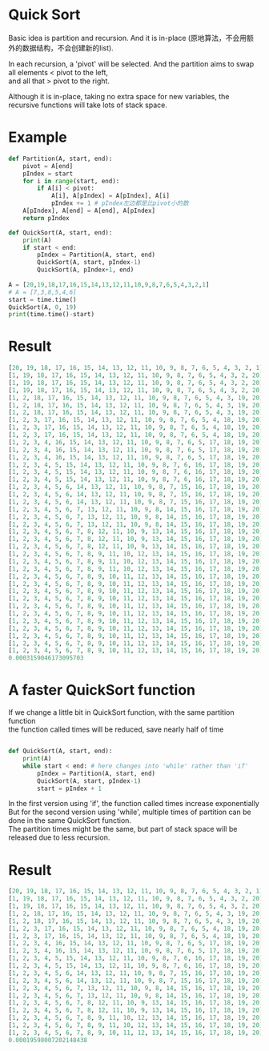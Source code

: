 # Quick Sort
Basic idea is partition and recursion. And it is in-place (原地算法，不会用额外的数据结构，不会创建新的list).  

In each recursion, a 'pivot' will be selected. And the partition aims to swap all elements < pivot to the left,   
and all that > pivot to the right. 

Although it is in-place, taking no extra space for new variables, the recursive functions will take lots of stack space. 

# Example
```py
def Partition(A, start, end):
    pivot = A[end]
    pIndex = start
    for i in range(start, end):
        if A[i] < pivot:
            A[i], A[pIndex] = A[pIndex], A[i]
            pIndex += 1 # pIndex左边都是比pivot小的数
    A[pIndex], A[end] = A[end], A[pIndex]
    return pIndex

def QuickSort(A, start, end):
    print(A)
    if start < end:
        pIndex = Partition(A, start, end)
        QuickSort(A, start, pIndex-1)
        QuickSort(A, pIndex+1, end)
        
A = [20,19,18,17,16,15,14,13,12,11,10,9,8,7,6,5,4,3,2,1]
# A = [7,3,8,5,4,6]
start = time.time()
QuickSort(A, 0, 19)
print(time.time()-start)
```

# Result
```py
[20, 19, 18, 17, 16, 15, 14, 13, 12, 11, 10, 9, 8, 7, 6, 5, 4, 3, 2, 1]
[1, 19, 18, 17, 16, 15, 14, 13, 12, 11, 10, 9, 8, 7, 6, 5, 4, 3, 2, 20]
[1, 19, 18, 17, 16, 15, 14, 13, 12, 11, 10, 9, 8, 7, 6, 5, 4, 3, 2, 20]
[1, 19, 18, 17, 16, 15, 14, 13, 12, 11, 10, 9, 8, 7, 6, 5, 4, 3, 2, 20]
[1, 2, 18, 17, 16, 15, 14, 13, 12, 11, 10, 9, 8, 7, 6, 5, 4, 3, 19, 20]
[1, 2, 18, 17, 16, 15, 14, 13, 12, 11, 10, 9, 8, 7, 6, 5, 4, 3, 19, 20]
[1, 2, 18, 17, 16, 15, 14, 13, 12, 11, 10, 9, 8, 7, 6, 5, 4, 3, 19, 20]
[1, 2, 3, 17, 16, 15, 14, 13, 12, 11, 10, 9, 8, 7, 6, 5, 4, 18, 19, 20]
[1, 2, 3, 17, 16, 15, 14, 13, 12, 11, 10, 9, 8, 7, 6, 5, 4, 18, 19, 20]
[1, 2, 3, 17, 16, 15, 14, 13, 12, 11, 10, 9, 8, 7, 6, 5, 4, 18, 19, 20]
[1, 2, 3, 4, 16, 15, 14, 13, 12, 11, 10, 9, 8, 7, 6, 5, 17, 18, 19, 20]
[1, 2, 3, 4, 16, 15, 14, 13, 12, 11, 10, 9, 8, 7, 6, 5, 17, 18, 19, 20]
[1, 2, 3, 4, 16, 15, 14, 13, 12, 11, 10, 9, 8, 7, 6, 5, 17, 18, 19, 20]
[1, 2, 3, 4, 5, 15, 14, 13, 12, 11, 10, 9, 8, 7, 6, 16, 17, 18, 19, 20]
[1, 2, 3, 4, 5, 15, 14, 13, 12, 11, 10, 9, 8, 7, 6, 16, 17, 18, 19, 20]
[1, 2, 3, 4, 5, 15, 14, 13, 12, 11, 10, 9, 8, 7, 6, 16, 17, 18, 19, 20]
[1, 2, 3, 4, 5, 6, 14, 13, 12, 11, 10, 9, 8, 7, 15, 16, 17, 18, 19, 20]
[1, 2, 3, 4, 5, 6, 14, 13, 12, 11, 10, 9, 8, 7, 15, 16, 17, 18, 19, 20]
[1, 2, 3, 4, 5, 6, 14, 13, 12, 11, 10, 9, 8, 7, 15, 16, 17, 18, 19, 20]
[1, 2, 3, 4, 5, 6, 7, 13, 12, 11, 10, 9, 8, 14, 15, 16, 17, 18, 19, 20]
[1, 2, 3, 4, 5, 6, 7, 13, 12, 11, 10, 9, 8, 14, 15, 16, 17, 18, 19, 20]
[1, 2, 3, 4, 5, 6, 7, 13, 12, 11, 10, 9, 8, 14, 15, 16, 17, 18, 19, 20]
[1, 2, 3, 4, 5, 6, 7, 8, 12, 11, 10, 9, 13, 14, 15, 16, 17, 18, 19, 20]
[1, 2, 3, 4, 5, 6, 7, 8, 12, 11, 10, 9, 13, 14, 15, 16, 17, 18, 19, 20]
[1, 2, 3, 4, 5, 6, 7, 8, 12, 11, 10, 9, 13, 14, 15, 16, 17, 18, 19, 20]
[1, 2, 3, 4, 5, 6, 7, 8, 9, 11, 10, 12, 13, 14, 15, 16, 17, 18, 19, 20]
[1, 2, 3, 4, 5, 6, 7, 8, 9, 11, 10, 12, 13, 14, 15, 16, 17, 18, 19, 20]
[1, 2, 3, 4, 5, 6, 7, 8, 9, 11, 10, 12, 13, 14, 15, 16, 17, 18, 19, 20]
[1, 2, 3, 4, 5, 6, 7, 8, 9, 10, 11, 12, 13, 14, 15, 16, 17, 18, 19, 20]
[1, 2, 3, 4, 5, 6, 7, 8, 9, 10, 11, 12, 13, 14, 15, 16, 17, 18, 19, 20]
[1, 2, 3, 4, 5, 6, 7, 8, 9, 10, 11, 12, 13, 14, 15, 16, 17, 18, 19, 20]
[1, 2, 3, 4, 5, 6, 7, 8, 9, 10, 11, 12, 13, 14, 15, 16, 17, 18, 19, 20]
[1, 2, 3, 4, 5, 6, 7, 8, 9, 10, 11, 12, 13, 14, 15, 16, 17, 18, 19, 20]
[1, 2, 3, 4, 5, 6, 7, 8, 9, 10, 11, 12, 13, 14, 15, 16, 17, 18, 19, 20]
[1, 2, 3, 4, 5, 6, 7, 8, 9, 10, 11, 12, 13, 14, 15, 16, 17, 18, 19, 20]
[1, 2, 3, 4, 5, 6, 7, 8, 9, 10, 11, 12, 13, 14, 15, 16, 17, 18, 19, 20]
[1, 2, 3, 4, 5, 6, 7, 8, 9, 10, 11, 12, 13, 14, 15, 16, 17, 18, 19, 20]
[1, 2, 3, 4, 5, 6, 7, 8, 9, 10, 11, 12, 13, 14, 15, 16, 17, 18, 19, 20]
[1, 2, 3, 4, 5, 6, 7, 8, 9, 10, 11, 12, 13, 14, 15, 16, 17, 18, 19, 20]
0.0003159046173095703
```

# A faster QuickSort function
If we change a little bit in QuickSort function, with the same partition function  
the function called times will be reduced, save nearly half of time
```py

def QuickSort(A, start, end):
    print(A)
    while start < end: # here changes into 'while' rather than 'if'
        pIndex = Partition(A, start, end)
        QuickSort(A, start, pIndex-1)
        start = pIndex + 1
```
In the first version using 'if', the function called times increase exponentially  
But for the second version using 'while', multiple times of partition can be done in the same QuickSort function.  
The partition times might be the same, but part of stack space will be released due to less recursion.

# Result
```py
[20, 19, 18, 17, 16, 15, 14, 13, 12, 11, 10, 9, 8, 7, 6, 5, 4, 3, 2, 1]
[1, 19, 18, 17, 16, 15, 14, 13, 12, 11, 10, 9, 8, 7, 6, 5, 4, 3, 2, 20]
[1, 19, 18, 17, 16, 15, 14, 13, 12, 11, 10, 9, 8, 7, 6, 5, 4, 3, 2, 20]
[1, 2, 18, 17, 16, 15, 14, 13, 12, 11, 10, 9, 8, 7, 6, 5, 4, 3, 19, 20]
[1, 2, 18, 17, 16, 15, 14, 13, 12, 11, 10, 9, 8, 7, 6, 5, 4, 3, 19, 20]
[1, 2, 3, 17, 16, 15, 14, 13, 12, 11, 10, 9, 8, 7, 6, 5, 4, 18, 19, 20]
[1, 2, 3, 17, 16, 15, 14, 13, 12, 11, 10, 9, 8, 7, 6, 5, 4, 18, 19, 20]
[1, 2, 3, 4, 16, 15, 14, 13, 12, 11, 10, 9, 8, 7, 6, 5, 17, 18, 19, 20]
[1, 2, 3, 4, 16, 15, 14, 13, 12, 11, 10, 9, 8, 7, 6, 5, 17, 18, 19, 20]
[1, 2, 3, 4, 5, 15, 14, 13, 12, 11, 10, 9, 8, 7, 6, 16, 17, 18, 19, 20]
[1, 2, 3, 4, 5, 15, 14, 13, 12, 11, 10, 9, 8, 7, 6, 16, 17, 18, 19, 20]
[1, 2, 3, 4, 5, 6, 14, 13, 12, 11, 10, 9, 8, 7, 15, 16, 17, 18, 19, 20]
[1, 2, 3, 4, 5, 6, 14, 13, 12, 11, 10, 9, 8, 7, 15, 16, 17, 18, 19, 20]
[1, 2, 3, 4, 5, 6, 7, 13, 12, 11, 10, 9, 8, 14, 15, 16, 17, 18, 19, 20]
[1, 2, 3, 4, 5, 6, 7, 13, 12, 11, 10, 9, 8, 14, 15, 16, 17, 18, 19, 20]
[1, 2, 3, 4, 5, 6, 7, 8, 12, 11, 10, 9, 13, 14, 15, 16, 17, 18, 19, 20]
[1, 2, 3, 4, 5, 6, 7, 8, 12, 11, 10, 9, 13, 14, 15, 16, 17, 18, 19, 20]
[1, 2, 3, 4, 5, 6, 7, 8, 9, 11, 10, 12, 13, 14, 15, 16, 17, 18, 19, 20]
[1, 2, 3, 4, 5, 6, 7, 8, 9, 11, 10, 12, 13, 14, 15, 16, 17, 18, 19, 20]
[1, 2, 3, 4, 5, 6, 7, 8, 9, 10, 11, 12, 13, 14, 15, 16, 17, 18, 19, 20]
0.00019598007202148438
```



